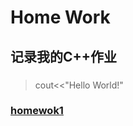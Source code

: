 # **Home Work**
## **记录我的C++作业**
###  
>cout<<"Hello World!"
### [homewok1](https://github.com/littleFlyDog/home-work/blob/main/homework1.cpp)
